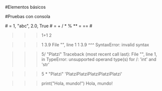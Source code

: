 #Elementos básicos

#Pruebas con consola

#<literales> = 1, "abc", 2.0, True
#<operadores> = + / * % ** = ==
#<literal> <operador> <literal>
>>> 1+1
2

>>> 1 3.9
  File "<stdin>", line 1
    1 3.9
      ^^^
SyntaxError: invalid syntax

>>> 5/ "Platzi"
Traceback (most recent call last):
  File "<stdin>", line 1, in <module>
TypeError: unsupported operand type(s) for /: 'int' and 'str'

>>> 5 * "Platzi"
'PlatziPlatziPlatziPlatziPlatzi'

>>> print("Hola, mundo!")
Hola, mundo!
